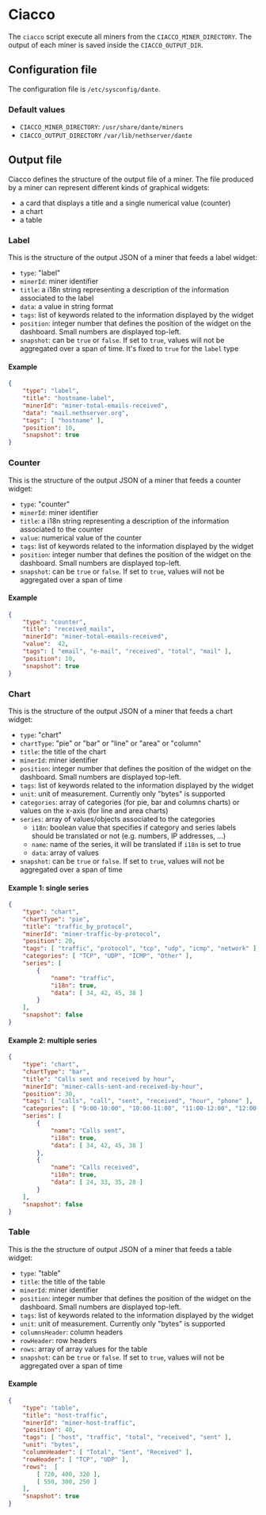 # Ciacco

The `ciacco` script execute all miners from the `CIACCO_MINER_DIRECTORY`.
The output of each miner is saved inside the `CIACCO_OUTPUT_DIR`.

## Configuration file

The configuration file is `/etc/sysconfig/dante`.

### Default values

- `CIACCO_MINER_DIRECTORY`: `/usr/share/dante/miners`
- `CIACCO_OUTPUT_DIRECTORY` `/var/lib/nethserver/dante`

## Output file

Ciacco defines the structure of the output file of a miner.
The file produced by a miner can represent different kinds of graphical widgets:

- a card that displays a title and a single numerical value (counter)
- a chart
- a table

### Label

This is the structure of the output JSON of a miner that feeds a label widget:

- `type`: "label"
- `minerId`: miner identifier
- `title`: a i18n string representing a description of the information associated to the label
- `data`: a value in string format
- `tags`: list of keywords related to the information displayed by the widget
- `position`: integer number that defines the position of the widget on the dashboard. Small numbers are displayed top-left.
- `snapshot`:  can be `true` or `false`. If set to `true`, values will not be aggregated over a span of time. It's fixed to `true` for the `label` type

#### Example

```json
{
    "type": "label",
    "title": "hostname-label",
    "minerId": "miner-total-emails-received",
    "data": "mail.nethserver.org",
    "tags": [ "hostname" ],
    "position": 10,
    "snapshot": true
}
```

### Counter

This is the structure of the output JSON of a miner that feeds a counter widget:

- `type`: "counter"
- `minerId`: miner identifier
- `title`: a i18n string representing a description of the information associated to the counter
- `value`: numerical value of the counter
- `tags`: list of keywords related to the information displayed by the widget
- `position`: integer number that defines the position of the widget on the dashboard. Small numbers are displayed top-left.
- `snapshot`: can be `true` or `false`. If set to `true`, values will not be aggregated over a span of time

#### Example

```json
{
    "type": "counter",
    "title": "received_mails",
    "minerId": "miner-total-emails-received",
    "value":  42,
    "tags": [ "email", "e-mail", "received", "total", "mail" ],
    "position": 10,
    "snapshot": true
}
```

### Chart

This is the structure of the output JSON of a miner that feeds a chart widget:

- `type`: "chart"
- `chartType`: "pie" or "bar" or "line" or "area" or "column"
- `title`: the title of the chart
- `minerId`: miner identifier
- `position`: integer number that defines the position of the widget on the dashboard. Small numbers are displayed top-left.
- `tags`: list of keywords related to the information displayed by the widget
- `unit`: unit of measurement. Currently only "bytes" is supported
- `categories`: array of categories (for pie, bar and columns charts) or values on the x-axis (for line and area charts)
- `series`: array of values/objects associated to the categories
    - `i18n`: boolean value that specifies if category and series labels should be translated or not (e.g. numbers, IP addresses, ...)
    - `name`: name of the series, it will be translated if `i18n` is set to true
    - `data`: array of values
- `snapshot`: can be `true` or `false`. If set to `true`, values will not be aggregated over a span of time


#### Example 1: single series

```json
{
    "type": "chart",
    "chartType": "pie",
    "title": "traffic_by_protocol",
    "minerId": "miner-traffic-by-protocol", 
    "position": 20,
    "tags": [ "traffic", "protocol", "tcp", "udp", "icmp", "network" ],
    "categories": [ "TCP", "UDP", "ICMP", "Other" ],
    "series": [
        {
            "name": "traffic",
            "i18n": true,
            "data": [ 34, 42, 45, 38 ]
        }
    ],
    "snapshot": false
}
```

#### Example 2: multiple series

```json
{
    "type": "chart",
    "chartType": "bar",
    "title": "Calls sent and received by hour",
    "minerId": "miner-calls-sent-and-received-by-hour", 
    "position": 30,
    "tags": [ "calls", "call", "sent", "received", "hour", "phone" ],
    "categories": [ "9:00-10:00", "10:00-11:00", "11:00-12:00", "12:00-13:00" ],
    "series": [
        {
            "name": "Calls sent",
            "i18n": true,
            "data": [ 34, 42, 45, 38 ]
        },
        {
            "name": "Calls received",
            "i18n": true,
            "data": [ 24, 33, 35, 28 ]
        }
    ],
    "snapshot": false
}
```

### Table

This is the the structure of output JSON of a miner that feeds a table widget:

- `type`: "table"
- `title`: the title of the table
- `minerId`: miner identifier
- `position`: integer number that defines the position of the widget on the dashboard. Small numbers are displayed top-left.
- `tags`: list of keywords related to the information displayed by the widget
- `unit`: unit of measurement. Currently only "bytes" is supported
- `columnsHeader`: column headers
- `rowHeader`: row headers
- `rows`: array of array values for the table
- `snapshot`: can be `true` or `false`. If set to `true`, values will not be aggregated over a span of time

#### Example

```json
{
    "type": "table",
    "title": "host-traffic",
    "minerId": "miner-host-traffic",
    "position": 40,
    "tags": [ "host", "traffic", "total", "received", "sent" ],
    "unit": "bytes",
    "columnHeader": [ "Total", "Sent", "Received" ],
    "rowHeader": [ "TCP", "UDP" ],
    "rows":  [ 
        [ 720, 400, 320 ],
        [ 550, 300, 250 ]
    ],
    "snapshot": true
}
```
